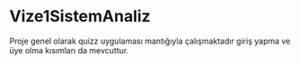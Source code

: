 # Vize1SistemAnaliz

Proje genel olarak quizz uygulaması mantığıyla çalışmaktadır giriş yapma ve üye olma kısımları da mevcuttur.
